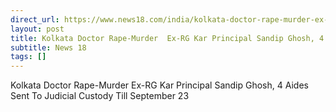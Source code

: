 ```yaml
---
direct_url: https://www.news18.com/india/kolkata-doctor-rape-murder-ex-rg-kar-principal-sandip-ghosh-3-aides-sent-to-judicial-custody-till-september-23-9045918.html
layout: post
title: Kolkata Doctor Rape-Murder  Ex-RG Kar Principal Sandip Ghosh, 4 Aides Sent To Judicial Custody Till September 23
subtitle: News 18
tags: []
---
```


Kolkata Doctor Rape-Murder  Ex-RG Kar Principal Sandip Ghosh, 4 Aides Sent To Judicial Custody Till September 23
